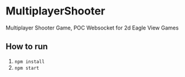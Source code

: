 # MultiplayerShooter
Multiplayer Shooter Game, POC Websocket for 2d Eagle View Games

## How to run
1. `npm install`
2. `npm start`